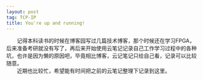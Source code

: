 ```yaml
---
layout: post
tag: TCP-IP
title: You're up and running!
---
```

&emsp;&emsp;记得本科读书的时候在博客园写过几篇技术博客，那个时候还在学习FPGA，后来准备考研就没有写了，再后来开始使用云笔记记录自己工作学习过程中的各种坑，也许是因为懒的原因吧，毕竟相比博客，云记笔记只给自己看，记录可以比较随意。  
&emsp;&emsp;近期也比较忙，希望能有时间把之前的云笔记整理下记录到这里。
